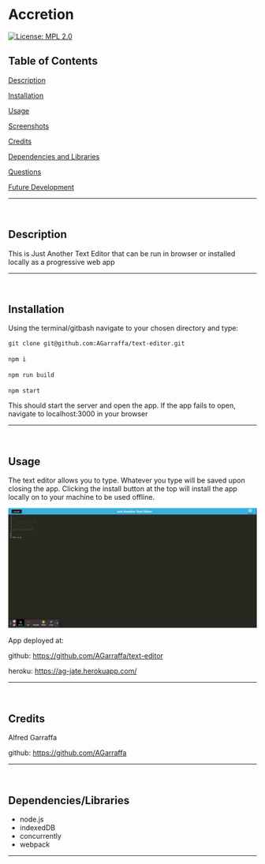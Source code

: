 # Accretion
[![License: MPL 2.0](https://img.shields.io/badge/License-MPL_2.0-brightgreen.svg)](https://opensource.org/licenses/MPL-2.0)

## Table of Contents
[Description](#description)

[Installation](#installation)

[Usage](#usage)

[Screenshots](#screenshots)

[Credits](#credits)

[Dependencies and Libraries](#dependencies/libraries)

[Questions](#questions)

[Future Development](#future-development)

---
<br>


## Description
This is Just Another Text Editor that can be run in browser or installed locally as a progressive web app

---  
<br>

## Installation
Using the terminal/gitbash navigate to your chosen directory and type: 
```
git clone git@github.com:AGarraffa/text-editor.git

npm i

npm run build

npm start
```

This should start the server and open the app. If the app fails to open, navigate to localhost:3000 in your browser

    
---
<br>

## Usage

The text editor allows you to type. Whatever you type will be saved upon closing the app. Clicking the install button at the top will install the app locally on to your machine to be used offline.

![App in use](./assets/images/J.A.T.E.gif)


App deployed at:

github: https://github.com/AGarraffa/text-editor

heroku: https://ag-jate.herokuapp.com/

---
<br>

## Credits

Alfred Garraffa    

github: https://github.com/AGarraffa



---
<br>

## Dependencies/Libraries
- node.js
- indexedDB
- concurrently
- webpack


---


